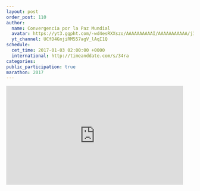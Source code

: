 ```yaml
---
layout: post
order_post: 110
author:
  name: Convergencia por la Paz Mundial
  avatar: https://yt3.ggpht.com/-wd4esRXXszo/AAAAAAAAAAI/AAAAAAAAAAA/j1eRnRV536g/s88-c-k-no-mo-rj-c0xffffff/photo.jpg
  yt_channel: UCfD4GnjiRM557agV_lAqI1Q
schedule:
  cet_time: 2017-01-03 02:00:00 +0000
  international: http://timeanddate.com/s/34ra
categories:
public_participation: true
marathon: 2017
---
```

<iframe width="475" height="267" src="https://www.youtube.com/embed/jH8lywjnU2s" frameborder="0" allowfullscreen></iframe>
